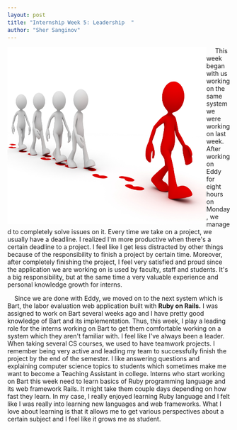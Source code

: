 ```yaml
---
layout: post
title: "Internship Week 5: Leadership  "
author: "Sher Sanginov"
---
```



<img class="img-responsive" src="/assets/img/intern11.jpg" alt="Drawing" style="width: 450px; height: 400px; display: block; float:left; ">

&nbsp;&nbsp;&nbsp;&nbsp; This week began with us working on the same system we were working on last week.  After working on Eddy for eight hours on Monday, we managed to completely solve issues on it. Every time we take on a project, we usually have a deadline. I realized I'm more productive when there's a certain deadline to a project. I feel like I get less distracted by other things because of the responsibility to finish a project by certain time. Moreover, after completely finishing the project, I feel very satisfied and proud since the application we are working on is used by faculty, staff and students. It's a big responsibility, but at the same time a very valuable experience and personal knowledge growth for interns.

&nbsp;&nbsp;&nbsp;&nbsp;Since we are done with Eddy, we moved on to the next system which is Bart, the labor evaluation web application built with **Ruby on Rails.** I was assigned to work on Bart several weeks ago and I have pretty good knowledge of Bart and its implementation. Thus, this week, I play a leading role for the interns working on Bart to get them comfortable working on a system which they aren't familiar with. I feel like I've always been a leader. When taking several CS courses, we used to have teamwork projects. I remember being very active and leading my team to successfully finish the project by the end of the semester. I like answering questions and explaining computer science topics to students which sometimes make me want to become a Teaching Assistant in college. Interns who start working on Bart this week need to learn basics of Ruby programming language and its web framework Rails. It might take them couple days depending on how fast they learn. In my case, I really enjoyed learning Ruby language and I felt like I was really into learning new languages and web frameworks. What I love about learning is that it allows me to get various perspectives about a certain subject and I feel like it grows me as student.
